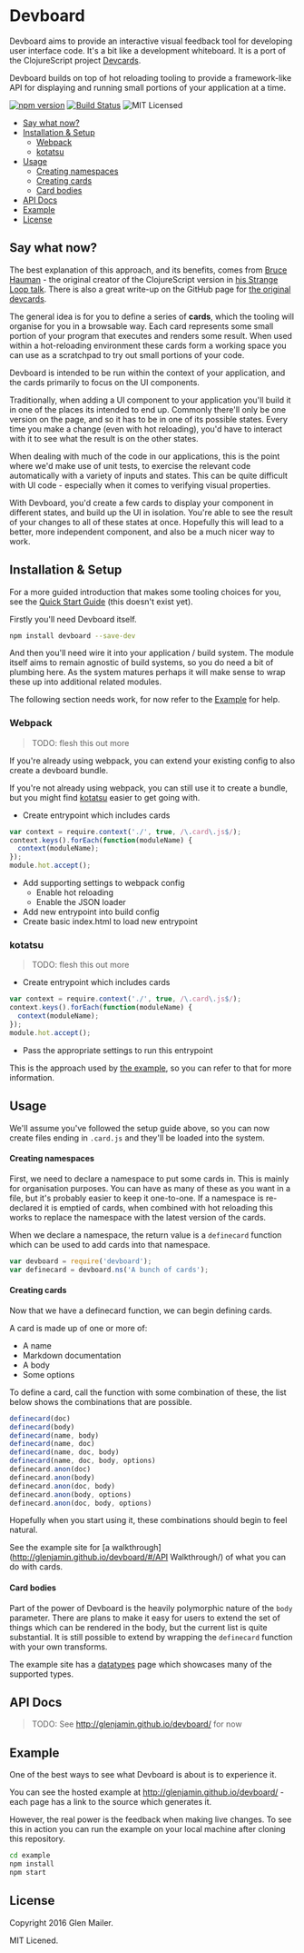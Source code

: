 # Devboard

Devboard aims to provide an interactive visual feedback tool for developing user interface code. It's a bit like a development whiteboard. It is a port of the ClojureScript project [Devcards][devcards-cljs].

Devboard builds on top of hot reloading tooling to provide a framework-like API for displaying and running small portions of your application at a time.

[![npm version](https://img.shields.io/npm/v/devcards.svg)](https://www.npmjs.com/package/devboard) [![Build Status](https://img.shields.io/travis/glenjamin/devboard/master.svg)](https://travis-ci.org/glenjamin/devboard) ![MIT Licensed](https://img.shields.io/npm/l/devboard.svg)

<!-- START doctoc generated TOC please keep comment here to allow auto update -->
<!-- DON'T EDIT THIS SECTION, INSTEAD RE-RUN doctoc TO UPDATE -->


- [Say what now?](#say-what-now)
- [Installation & Setup](#installation-&-setup)
  - [Webpack](#webpack)
  - [kotatsu](#kotatsu)
- [Usage](#usage)
    - [Creating namespaces](#creating-namespaces)
    - [Creating cards](#creating-cards)
    - [Card bodies](#card-bodies)
- [API Docs](#api-docs)
- [Example](#example)
- [License](#license)

<!-- END doctoc generated TOC please keep comment here to allow auto update -->

## Say what now?

The best explanation of this approach, and its benefits, comes from [Bruce Hauman][bruce] - the original creator of the ClojureScript version in [his Strange Loop talk][devcards-strangeloop]. There is also a great write-up on the GitHub page for [the original devcards][devcards-cljs].

The general idea is for you to define a series of **cards**, which the tooling will organise for you in a browsable way. Each card represents some small portion of your program that executes and renders some result. When used within a hot-reloading environment these cards form a working space you can use as a scratchpad to try out small portions of your code.

Devboard is intended to be run within the context of your application, and the cards primarily to focus on the UI components.

Traditionally, when adding a UI component to your application you'll build it in one of the places its intended to end up. Commonly there'll only be one version on the page, and so it has to be in one of its possible states. Every time you make a change (even with hot reloading), you'd have to interact with it to see what the result is on the other states.

When dealing with much of the code in our applications, this is the point where we'd make use of unit tests, to exercise the relevant code automatically with a variety of inputs and states. This can be quite difficult with UI code - especially when it comes to verifying visual properties.

With Devboard, you'd create a few cards to display your component in different states, and build up the UI in isolation. You're able to see the result of your changes to all of these states at once. Hopefully this will lead to a better, more independent component, and also be a much nicer way to work.

[devcards-cljs]: https://github.com/bhauman/devcards
[bruce]: https://github.com/bhauman/
[devcards-strangeloop]: https://www.youtube.com/watch?v=G7Z_g2fnEDg

## Installation & Setup

For a more guided introduction that makes some tooling choices for you, see the [Quick Start Guide](#) (this doesn't exist yet).

Firstly you'll need Devboard itself.

```sh
npm install devboard --save-dev
```

And then you'll need wire it into your application / build system. The module itself aims to remain agnostic of build systems, so you do need a bit of plumbing here. As the system matures perhaps it will make sense to wrap these up into additional related modules.

The following section needs work, for now refer to the [Example](#example) for help.

### Webpack

> TODO: flesh this out more

If you're already using webpack, you can extend your existing config to also create a devboard bundle.

If you're not already using webpack, you can still use it to create a bundle, but you might find [kotatsu](#kotatsu) easier to get going with.

  * Create entrypoint which includes cards
  ```js
  var context = require.context('./', true, /\.card\.js$/);
  context.keys().forEach(function(moduleName) {
    context(moduleName);
  });
  module.hot.accept();
  ```
  * Add supporting settings to webpack config
    * Enable hot reloading
    * Enable the JSON loader
  * Add new entrypoint into build config
  * Create basic index.html to load new entrypoint

### kotatsu

> TODO: flesh this out more

  * Create entrypoint which includes cards
  ```js
  var context = require.context('./', true, /\.card\.js$/);
  context.keys().forEach(function(moduleName) {
    context(moduleName);
  });
  module.hot.accept();
  ```
  * Pass the appropriate settings to run this entrypoint

This is the approach used by [the example](./example), so you can refer to that for more information.

## Usage

We'll assume you've followed the setup guide above, so you can now create files ending in `.card.js` and they'll be loaded into the system.

#### Creating namespaces

First, we need to declare a namespace to put some cards in. This is mainly for organisation purposes. You can have as many of these as you want in a file, but it's probably easier to keep it one-to-one. If a namespace is re-declared it is emptied of cards, when combined with hot reloading this works to replace the namespace with the latest version of the cards.

When we declare a namespace, the return value is a `definecard` function which can be used to add cards into that namespace.

```js
var devboard = require('devboard');
var definecard = devboard.ns('A bunch of cards');
```

#### Creating cards

Now that we have a definecard function, we can begin defining cards.

A card is made up of one or more of:

  * A name
  * Markdown documentation
  * A body
  * Some options

To define a card, call the function with some combination of these, the list below shows the combinations that are possible.

```js
definecard(doc)
definecard(body)
definecard(name, body)
definecard(name, doc)
definecard(name, doc, body)
definecard(name, doc, body, options)
definecard.anon(doc)
definecard.anon(body)
definecard.anon(doc, body)
definecard.anon(body, options)
definecard.anon(doc, body, options)
```

Hopefully when you start using it, these combinations should begin to feel natural.

See the example site for [a walkthrough](http://glenjamin.github.io/devboard/#/API Walkthrough/) of what you can do with cards.

#### Card bodies

Part of the power of Devboard is the heavily polymorphic nature of the `body` parameter. There are plans to make it easy for users to extend the set of things which can be rendered in the body, but the current list is quite substantial. It is still possible to extend by wrapping the `definecard` function with your own transforms.

The example site has a [datatypes](http://glenjamin.github.io/devboard/#/Datatypes/) page which showcases many of the supported types.

## API Docs

> TODO: See http://glenjamin.github.io/devboard/ for now

## Example

One of the best ways to see what Devboard is about is to experience it.

You can see the hosted example at http://glenjamin.github.io/devboard/ - each page has a link to the source which generates it.

However, the real power is the feedback when making live changes. To see this in action you can run the example on your local machine after cloning this repository.

```sh
cd example
npm install
npm start
```

## License

Copyright 2016 Glen Mailer.

MIT Licened.
